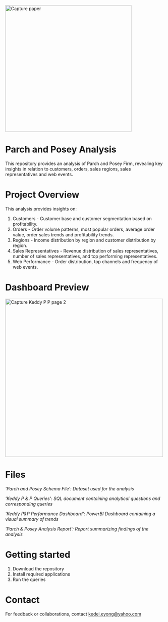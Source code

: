 
<img width="400" alt="Capture paper" src="https://github.com/user-attachments/assets/739d51f5-ccdd-4ac8-ae59-82a4c186ab14" />




# Parch and Posey Analysis
This repository provides an analysis of Parch and Posey Firm, revealing key insights in relation to customers, orders, sales regions, sales representatives and web events.

# Project Overview
This analysis provides insights on:
1. Customers - Customer base and customer segmentation based on profitability.
2. Orders - Order volume patterns, most popular orders, average order value, order sales trends and profitability trends.
3. Regions - Income distribution by region and customer distribution by region.
4. Sales Representatives - Revenue distribution of sales representatives, number of sales representatives, and top performing representatives.
5. Web Performance - Order distribution, top channels and frequency of web events.



# Dashboard Preview

<img width="500" alt="Capture Keddy P   P page 2" src="https://github.com/user-attachments/assets/bc7d76c2-3553-41c2-ac5a-61e71d98c0f3" />

# Files
*'Parch and Posey Schema File': Dataset used for the analysis*

*'Keddy P & P Queries': SQL document containing analytical questions and corresponding queries*

*'Keddy P&P Performance Dashboard': PowerBI Dashboard containing a visual summary of trends*

*'Parch & Posey Analysis Report': Report summarizing findings of the analysis*

# Getting started
1. Download the repository
2. Install required applications
3. Run the queries

# Contact
For feedback or collaborations, contact kedei.eyong@yahoo.com

